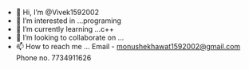 - 👋 Hi, I’m @Vivek1592002
- 👀 I’m interested in ...programing
- 🌱 I’m currently learning ...c++
- 💞️ I’m looking to collaborate on ...
- 📫 How to reach me ...
Email - monushekhawat1592002@gmail.com
Phone no. 7734911626
<!---
Vivek1592002/Vivek1592002 is a ✨ special ✨ repository because its `README.md` (this file) appears on your GitHub profile.
You can click the Preview link to take a look at your changes.
--->
